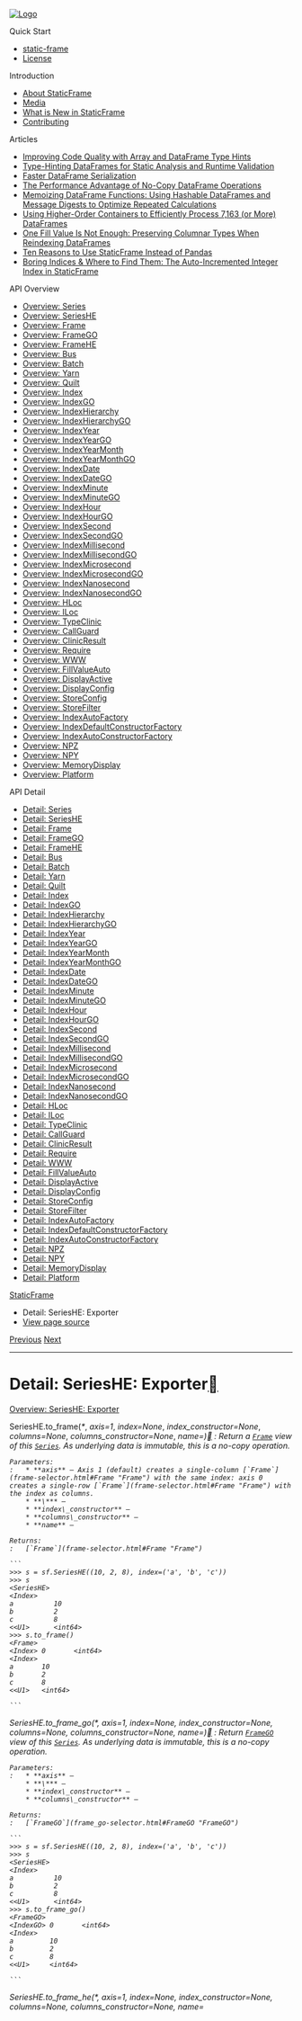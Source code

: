 [![Logo](../_static/sf-logo-web_icon-small.png)](../index.md)

Quick Start

* [static-frame](../readme.md)
* [License](../license.md)

Introduction

* [About StaticFrame](../intro.md)
* [Media](../intro.html#media)
* [What is New in StaticFrame](../new.md)
* [Contributing](../contributing.md)

Articles

* [Improving Code Quality with Array and DataFrame Type Hints](../articles/guard.md)
* [Type-Hinting DataFrames for Static Analysis and Runtime Validation](../articles/ftyping.md)
* [Faster DataFrame Serialization](../articles/serialize.md)
* [The Performance Advantage of No-Copy DataFrame Operations](../articles/no_copy.md)
* [Memoizing DataFrame Functions: Using Hashable DataFrames and Message Digests to Optimize Repeated Calculations](../articles/hash.md)
* [Using Higher-Order Containers to Efficiently Process 7,163 (or More) DataFrames](../articles/uhoc.md)
* [One Fill Value Is Not Enough: Preserving Columnar Types When Reindexing DataFrames](../articles/fill_value.md)
* [Ten Reasons to Use StaticFrame Instead of Pandas](../articles/upgrade.md)
* [Boring Indices & Where to Find Them: The Auto-Incremented Integer Index in StaticFrame](../articles/aiii.md)

API Overview

* [Overview: Series](../api_overview/series.md)
* [Overview: SeriesHE](../api_overview/series_he.md)
* [Overview: Frame](../api_overview/frame.md)
* [Overview: FrameGO](../api_overview/frame_go.md)
* [Overview: FrameHE](../api_overview/frame_he.md)
* [Overview: Bus](../api_overview/bus.md)
* [Overview: Batch](../api_overview/batch.md)
* [Overview: Yarn](../api_overview/yarn.md)
* [Overview: Quilt](../api_overview/quilt.md)
* [Overview: Index](../api_overview/index.md)
* [Overview: IndexGO](../api_overview/index_go.md)
* [Overview: IndexHierarchy](../api_overview/index_hierarchy.md)
* [Overview: IndexHierarchyGO](../api_overview/index_hierarchy_go.md)
* [Overview: IndexYear](../api_overview/index_year.md)
* [Overview: IndexYearGO](../api_overview/index_year_go.md)
* [Overview: IndexYearMonth](../api_overview/index_year_month.md)
* [Overview: IndexYearMonthGO](../api_overview/index_year_month_go.md)
* [Overview: IndexDate](../api_overview/index_date.md)
* [Overview: IndexDateGO](../api_overview/index_date_go.md)
* [Overview: IndexMinute](../api_overview/index_minute.md)
* [Overview: IndexMinuteGO](../api_overview/index_minute_go.md)
* [Overview: IndexHour](../api_overview/index_hour.md)
* [Overview: IndexHourGO](../api_overview/index_hour_go.md)
* [Overview: IndexSecond](../api_overview/index_second.md)
* [Overview: IndexSecondGO](../api_overview/index_second_go.md)
* [Overview: IndexMillisecond](../api_overview/index_millisecond.md)
* [Overview: IndexMillisecondGO](../api_overview/index_millisecond_go.md)
* [Overview: IndexMicrosecond](../api_overview/index_microsecond.md)
* [Overview: IndexMicrosecondGO](../api_overview/index_microsecond_go.md)
* [Overview: IndexNanosecond](../api_overview/index_nanosecond.md)
* [Overview: IndexNanosecondGO](../api_overview/index_nanosecond_go.md)
* [Overview: HLoc](../api_overview/hloc.md)
* [Overview: ILoc](../api_overview/iloc.md)
* [Overview: TypeClinic](../api_overview/type_clinic.md)
* [Overview: CallGuard](../api_overview/call_guard.md)
* [Overview: ClinicResult](../api_overview/clinic_result.md)
* [Overview: Require](../api_overview/require.md)
* [Overview: WWW](../api_overview/www.md)
* [Overview: FillValueAuto](../api_overview/fill_value_auto.md)
* [Overview: DisplayActive](../api_overview/display_active.md)
* [Overview: DisplayConfig](../api_overview/display_config.md)
* [Overview: StoreConfig](../api_overview/store_config.md)
* [Overview: StoreFilter](../api_overview/store_filter.md)
* [Overview: IndexAutoFactory](../api_overview/index_auto_factory.md)
* [Overview: IndexDefaultConstructorFactory](../api_overview/index_default_constructor_factory.md)
* [Overview: IndexAutoConstructorFactory](../api_overview/index_auto_constructor_factory.md)
* [Overview: NPZ](../api_overview/npz.md)
* [Overview: NPY](../api_overview/npy.md)
* [Overview: MemoryDisplay](../api_overview/memory_display.md)
* [Overview: Platform](../api_overview/platform.md)

API Detail

* [Detail: Series](series.md)
* [Detail: SeriesHE](series_he.md)
* [Detail: Frame](frame.md)
* [Detail: FrameGO](frame_go.md)
* [Detail: FrameHE](frame_he.md)
* [Detail: Bus](bus.md)
* [Detail: Batch](batch.md)
* [Detail: Yarn](yarn.md)
* [Detail: Quilt](quilt.md)
* [Detail: Index](index.md)
* [Detail: IndexGO](index_go.md)
* [Detail: IndexHierarchy](index_hierarchy.md)
* [Detail: IndexHierarchyGO](index_hierarchy_go.md)
* [Detail: IndexYear](index_year.md)
* [Detail: IndexYearGO](index_year_go.md)
* [Detail: IndexYearMonth](index_year_month.md)
* [Detail: IndexYearMonthGO](index_year_month_go.md)
* [Detail: IndexDate](index_date.md)
* [Detail: IndexDateGO](index_date_go.md)
* [Detail: IndexMinute](index_minute.md)
* [Detail: IndexMinuteGO](index_minute_go.md)
* [Detail: IndexHour](index_hour.md)
* [Detail: IndexHourGO](index_hour_go.md)
* [Detail: IndexSecond](index_second.md)
* [Detail: IndexSecondGO](index_second_go.md)
* [Detail: IndexMillisecond](index_millisecond.md)
* [Detail: IndexMillisecondGO](index_millisecond_go.md)
* [Detail: IndexMicrosecond](index_microsecond.md)
* [Detail: IndexMicrosecondGO](index_microsecond_go.md)
* [Detail: IndexNanosecond](index_nanosecond.md)
* [Detail: IndexNanosecondGO](index_nanosecond_go.md)
* [Detail: HLoc](hloc.md)
* [Detail: ILoc](iloc.md)
* [Detail: TypeClinic](type_clinic.md)
* [Detail: CallGuard](call_guard.md)
* [Detail: ClinicResult](clinic_result.md)
* [Detail: Require](require.md)
* [Detail: WWW](www.md)
* [Detail: FillValueAuto](fill_value_auto.md)
* [Detail: DisplayActive](display_active.md)
* [Detail: DisplayConfig](display_config.md)
* [Detail: StoreConfig](store_config.md)
* [Detail: StoreFilter](store_filter.md)
* [Detail: IndexAutoFactory](index_auto_factory.md)
* [Detail: IndexDefaultConstructorFactory](index_default_constructor_factory.md)
* [Detail: IndexAutoConstructorFactory](index_auto_constructor_factory.md)
* [Detail: NPZ](npz.md)
* [Detail: NPY](npy.md)
* [Detail: MemoryDisplay](memory_display.md)
* [Detail: Platform](platform.md)

[StaticFrame](../index.md)

* Detail: SeriesHE: Exporter
* [View page source](../_sources/api_detail/series_he-exporter.rst.txt)

[Previous](series_he-constructor.html "Detail: SeriesHE: Constructor")
[Next](series_he-attribute.html "Detail: SeriesHE: Attribute")

---

# Detail: SeriesHE: Exporter[](#detail-serieshe-exporter "Link to this heading")

[Overview: SeriesHE: Exporter](../api_overview/series_he-exporter.html#api-overview-serieshe-exporter)

SeriesHE.to\_frame(*\**, *axis=1*, *index=None*, *index\_constructor=None*, *columns=None*, *columns\_constructor=None*, *name=<object object>*)[](#static_frame.SeriesHE.to_frame "Link to this definition")
:   Return a [`Frame`](frame-selector.html#Frame "Frame") view of this [`Series`](series-selector.html#Series "Series"). As underlying data is immutable, this is a no-copy operation.

    Parameters:
    :   * **axis** – Axis 1 (default) creates a single-column [`Frame`](frame-selector.html#Frame "Frame") with the same index: axis 0 creates a single-row [`Frame`](frame-selector.html#Frame "Frame") with the index as columns.
        * **\*** –
        * **index\_constructor** –
        * **columns\_constructor** –
        * **name** –

    Returns:
    :   [`Frame`](frame-selector.html#Frame "Frame")

    ```
    >>> s = sf.SeriesHE((10, 2, 8), index=('a', 'b', 'c'))
    >>> s
    <SeriesHE>
    <Index>
    a          10
    b          2
    c          8
    <<U1>      <int64>
    >>> s.to_frame()
    <Frame>
    <Index> 0       <int64>
    <Index>
    a       10
    b       2
    c       8
    <<U1>   <int64>

    ```

SeriesHE.to\_frame\_go(*\**, *axis=1*, *index=None*, *index\_constructor=None*, *columns=None*, *columns\_constructor=None*, *name=<object object>*)[](#static_frame.SeriesHE.to_frame_go "Link to this definition")
:   Return [`FrameGO`](frame_go-selector.html#FrameGO "FrameGO") view of this [`Series`](series-selector.html#Series "Series"). As underlying data is immutable, this is a no-copy operation.

    Parameters:
    :   * **axis** –
        * **\*** –
        * **index\_constructor** –
        * **columns\_constructor** –

    Returns:
    :   [`FrameGO`](frame_go-selector.html#FrameGO "FrameGO")

    ```
    >>> s = sf.SeriesHE((10, 2, 8), index=('a', 'b', 'c'))
    >>> s
    <SeriesHE>
    <Index>
    a          10
    b          2
    c          8
    <<U1>      <int64>
    >>> s.to_frame_go()
    <FrameGO>
    <IndexGO> 0       <int64>
    <Index>
    a         10
    b         2
    c         8
    <<U1>     <int64>

    ```

SeriesHE.to\_frame\_he(*\**, *axis=1*, *index=None*, *index\_constructor=None*, *columns=None*, *columns\_constructor=None*, *name=<object object>*)[](#static_frame.SeriesHE.to_frame_he "Link to this definition")
:   Return [`FrameHE`](frame_he-selector.html#FrameHE "FrameHE") view of this [`Series`](series-selector.html#Series "Series"). As underlying data is immutable, this is a no-copy operation.

    Parameters:
    :   * **axis** –
        * **\*** –
        * **index\_constructor** –
        * **columns\_constructor** –

    Returns:
    :   [`FrameHE`](frame_he-selector.html#FrameHE "FrameHE")

    ```
    >>> s = sf.SeriesHE((10, 2, 8), index=('a', 'b', 'c'))
    >>> s
    <SeriesHE>
    <Index>
    a          10
    b          2
    c          8
    <<U1>      <int64>
    >>> s.to_frame_he()
    <FrameHE>
    <Index>   0       <int64>
    <Index>
    a         10
    b         2
    c         8
    <<U1>     <int64>

    ```

SeriesHE.to\_html(*config=None*, */*, *\**, *style\_config=<static\_frame.core.style\_config.StyleConfig object>*)[](#static_frame.SeriesHE.to_html "Link to this definition")
:   Return an HTML table representation of this [`Series`](series-selector.html#Series "Series") using standard TABLE, TR, and TD tags. This is not a complete HTML page.

    Parameters:
    :   **config** – Optional [`DisplayConfig`](display_config.html#static_frame.DisplayConfig "static_frame.DisplayConfig") instance.

    Returns:
    :   `str`

SeriesHE.to\_html\_datatables(*fp=None*, */*, *\**, *show=True*, *config=None*)[](#static_frame.SeriesHE.to_html_datatables "Link to this definition")
:   Return a complete HTML representation of this [`Series`](series-selector.html#Series "Series") using the DataTables JS library for table naviagation and search. The page links to CDNs for JS resources, and thus will not fully render without an internet connection.

    Parameters:
    :   * **fp** – optional file path to write; if not provided, a temporary file will be created. Note: the caller is responsible for deleting this file.
        * **show** – if True, the file will be opened with a webbrowser.
        * **config** – Optional [`DisplayConfig`](display_config.html#static_frame.DisplayConfig "static_frame.DisplayConfig") instance.

    Returns:
    :   `str`, absolute file path to the file written.

SeriesHE.to\_pairs()[](#static_frame.SeriesHE.to_pairs "Link to this definition")
:   Return a tuple of tuples, where each inner tuple is a pair of index label, value.

    Returns:
    :   tp.Iterable[tp.Tuple[TLabel, tp.Any]]

    ```
    >>> s = sf.SeriesHE((10, 2, 8), index=('a', 'b', 'c'))
    >>> s
    <SeriesHE>
    <Index>
    a          10
    b          2
    c          8
    <<U1>      <int64>
    >>> s.to_pairs()
    ((np.str_('a'), np.int64(10)), (np.str_('b'), np.int64(2)), (np.str_('c'), np.int64(8)))

    ```

SeriesHE.to\_pandas()[](#static_frame.SeriesHE.to_pandas "Link to this definition")
:   Return a Pandas Series.

    Returns:
    :   `pandas.Series`

    ```
    >>> s = sf.SeriesHE((10, 2, 8), index=('a', 'b', 'c'))
    >>> s
    <SeriesHE>
    <Index>
    a          10
    b          2
    c          8
    <<U1>      <int64>
    >>> s.to_pandas()
    a    10
    b     2
    c     8
    dtype: int64

    ```

SeriesHE.to\_series()[[source]](../_modules/static_frame/core/series.html#SeriesHE.to_series)[](#static_frame.SeriesHE.to_series "Link to this definition")
:   Return a `Series` from this `SeriesHE`.

    ```
    >>> s = sf.SeriesHE((10, 2, 8), index=('a', 'b', 'c'))
    >>> s
    <SeriesHE>
    <Index>
    a          10
    b          2
    c          8
    <<U1>      <int64>
    >>> s.to_series()
    <Series>
    <Index>
    a        10
    b        2
    c        8
    <<U1>    <int64>

    ```

SeriesHE.to\_series\_he()[](#static_frame.SeriesHE.to_series_he "Link to this definition")
:   Return a [`SeriesHE`](series_he-selector.html#SeriesHE "SeriesHE") from this [`Series`](series-selector.html#Series "Series").

    ```
    >>> s = sf.SeriesHE((10, 2, 8), index=('a', 'b', 'c'))
    >>> s
    <SeriesHE>
    <Index>
    a          10
    b          2
    c          8
    <<U1>      <int64>
    >>> s.to_series_he()
    <SeriesHE>
    <Index>
    a          10
    b          2
    c          8
    <<U1>      <int64>

    ```

SeriesHE.to\_visidata()[](#static_frame.SeriesHE.to_visidata "Link to this definition")
:   Open an interactive VisiData session.

[SeriesHE](series_he.html#api-detail-serieshe): [Constructor](series_he-constructor.html#api-detail-serieshe-constructor) | [Exporter](#api-detail-serieshe-exporter) | [Attribute](series_he-attribute.html#api-detail-serieshe-attribute) | [Method](series_he-method.html#api-detail-serieshe-method) | [Dictionary-Like](series_he-dictionary_like.html#api-detail-serieshe-dictionary-like) | [Display](series_he-display.html#api-detail-serieshe-display) | [Assignment](series_he-assignment.html#api-detail-serieshe-assignment) | [Selector](series_he-selector.html#api-detail-serieshe-selector) | [Iterator](series_he-iterator.html#api-detail-serieshe-iterator) | [Operator Binary](series_he-operator_binary.html#api-detail-serieshe-operator-binary) | [Operator Unary](series_he-operator_unary.html#api-detail-serieshe-operator-unary) | [Accessor Values](series_he-accessor_values.html#api-detail-serieshe-accessor-values) | [Accessor Datetime](series_he-accessor_datetime.html#api-detail-serieshe-accessor-datetime) | [Accessor String](series_he-accessor_string.html#api-detail-serieshe-accessor-string) | [Accessor Fill Value](series_he-accessor_fill_value.html#api-detail-serieshe-accessor-fill-value) | [Accessor Regular Expression](series_he-accessor_regular_expression.html#api-detail-serieshe-accessor-regular-expression) | [Accessor Hashlib](series_he-accessor_hashlib.html#api-detail-serieshe-accessor-hashlib) | [Accessor Type Clinic](series_he-accessor_type_clinic.html#api-detail-serieshe-accessor-type-clinic) | Accessor Mapping

[Previous](series_he-constructor.html "Detail: SeriesHE: Constructor")
[Next](series_he-attribute.html "Detail: SeriesHE: Attribute")

---

© Copyright 2025, Christopher Ariza.
Last updated on Apr 29, 2025.

Built with [Sphinx](https://www.sphinx-doc.org/) using a
[theme](https://github.com/readthedocs/sphinx_rtd_theme)
provided by [Read the Docs](https://readthedocs.org).